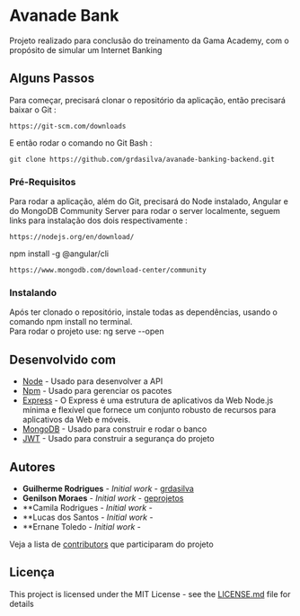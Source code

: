 # Avanade Bank

Projeto realizado para conclusão do treinamento da Gama Academy, com o propósito de simular um Internet Banking  



## Alguns Passos

Para começar, precisará clonar o repositório da aplicação, então precisará baixar o Git : 


```
https://git-scm.com/downloads
```

E então rodar o comando no Git Bash :

``` 
git clone https://github.com/grdasilva/avanade-banking-backend.git
```

### Pré-Requisitos

Para rodar a aplicação, além do Git, precisará do Node instalado, Angular e do MongoDB Community Server para rodar o server localmente, seguem links para instalação dos dois respectivamente :

```
https://nodejs.org/en/download/
```
npm install -g @angular/cli
```
https://www.mongodb.com/download-center/community
```

### Instalando

Após ter clonado o repositório, instale todas as dependências, usando o comando npm install no terminal.  
Para rodar o projeto use: ng serve --open






## Desenvolvido com

* [Node](https://github.com/nodejs/node) - Usado para desenvolver a API
* [Npm](https://github.com/npm/cli) - Usado para gerenciar os pacotes
* [Express](https://github.com/expressjs/express) - O Express é uma estrutura de aplicativos da Web Node.js mínima e flexível que fornece um conjunto robusto de recursos para aplicativos da Web e móveis.
* [MongoDB](https://github.com/mongodb/mongo) - Usado para construir e rodar o banco
* [JWT](https://github.com/jwt) - Usado para construir a segurança do projeto

## Autores

* **Guilherme Rodrigues** - *Initial work* - [grdasilva](https://github.com/grdasilva)
* **Genilson Moraes** - *Initial work* - [geprojetos](https://github.com/geprojetos)
* **Camila Rodrigues - *Initial work* -
* **Lucas dos Santos - *Initial work* - 
* **Ernane Toledo - *Initial work* - 

Veja a lista de [contributors](https://github.com/avanade-banking/avanade-Banking/) que participaram do projeto

## Licença

This project is licensed under the MIT License - see the [LICENSE.md](LICENSE.md) file for details

